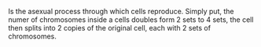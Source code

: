Is the asexual process through which cells reproduce. Simply put, the numer of chromosomes inside a cells doubles form 2 sets to 4 sets, the cell then splits into 2 copies of the original cell, each with 2 sets of chromosomes.